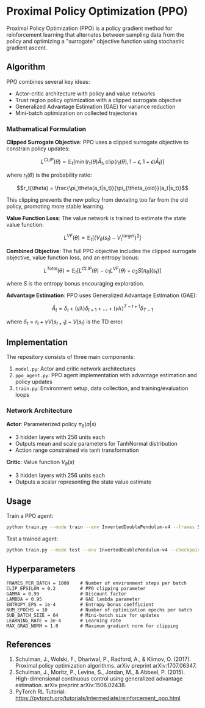 # Proximal Policy Optimization (PPO)

Proximal Policy Optimization (PPO) is a policy gradient method for reinforcement learning that alternates between sampling data from the policy and optimizing a "surrogate" objective function using stochastic gradient ascent.

## Algorithm

PPO combines several key ideas:
- Actor-critic architecture with policy and value networks
- Trust region policy optimization with a clipped surrogate objective
- Generalized Advantage Estimation (GAE) for variance reduction
- Mini-batch optimization on collected trajectories

### Mathematical Formulation

**Clipped Surrogate Objective**:
PPO uses a clipped surrogate objective to constrain policy updates:

$$L^{CLIP}(\theta) = \mathbb{E}_t \left[ \min(r_t(\theta) \hat{A}_t, \text{clip}(r_t(\theta), 1-\epsilon, 1+\epsilon) \hat{A}_t) \right]$$

where $r_t(\theta)$ is the probability ratio:

$$r_t(\theta) = \frac{\pi_\theta(a_t|s_t)}{\pi_{\theta_{old}}(a_t|s_t)}$$

This clipping prevents the new policy from deviating too far from the old policy, promoting more stable learning.

**Value Function Loss**:
The value network is trained to estimate the state value function:

$$L^{VF}(\theta) = \mathbb{E}_t[(V_\theta(s_t) - V_t^{target})^2]$$

**Combined Objective**:
The full PPO objective includes the clipped surrogate objective, value function loss, and an entropy bonus:

$$L^{Total}(\theta) = \mathbb{E}_t[L^{CLIP}(\theta) - c_1 L^{VF}(\theta) + c_2 S[\pi_\theta](s_t)]$$

where $S$ is the entropy bonus encouraging exploration.

**Advantage Estimation**:
PPO uses Generalized Advantage Estimation (GAE):

$$\hat{A}_t = \delta_t + (\gamma \lambda) \delta_{t+1} + ... + (\gamma \lambda)^{T-t+1} \delta_{T-1}$$

where $\delta_t = r_t + \gamma V(s_{t+1}) - V(s_t)$ is the TD error.

## Implementation

The repository consists of three main components:
1. `model.py`: Actor and critic network architectures
2. `ppo_agent.py`: PPO agent implementation with advantage estimation and policy updates
3. `train.py`: Environment setup, data collection, and training/evaluation loops

### Network Architecture

**Actor**: Parameterized policy $\pi_\theta(a|s)$
- 3 hidden layers with 256 units each
- Outputs mean and scale parameters for TanhNormal distribution
- Action range constrained via tanh transformation

**Critic**: Value function $V_\theta(s)$
- 3 hidden layers with 256 units each
- Outputs a scalar representing the state value estimate

## Usage

Train a PPO agent:
```bash
python train.py --mode train --env InvertedDoublePendulum-v4 --frames 500000
```

Test a trained agent:
```bash
python train.py --mode test --env InvertedDoublePendulum-v4 --checkpoint results/model_final.pt
```

## Hyperparameters

```
FRAMES_PER_BATCH = 1000    # Number of environment steps per batch
CLIP_EPSILON = 0.2         # PPO clipping parameter
GAMMA = 0.99               # Discount factor
LAMBDA = 0.95              # GAE lambda parameter
ENTROPY_EPS = 1e-4         # Entropy bonus coefficient
NUM_EPOCHS = 10            # Number of optimization epochs per batch
SUB_BATCH_SIZE = 64        # Mini-batch size for updates
LEARNING_RATE = 3e-4       # Learning rate
MAX_GRAD_NORM = 1.0        # Maximum gradient norm for clipping
```

## References

1. Schulman, J., Wolski, F., Dhariwal, P., Radford, A., & Klimov, O. (2017). Proximal policy optimization algorithms. arXiv preprint arXiv:1707.06347.
2. Schulman, J., Moritz, P., Levine, S., Jordan, M., & Abbeel, P. (2015). High-dimensional continuous control using generalized advantage estimation. arXiv preprint arXiv:1506.02438.
3. PyTorch RL Tutorial: https://pytorch.org/tutorials/intermediate/reinforcement_ppo.html 